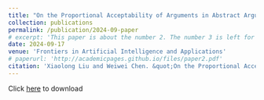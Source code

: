 ```yaml
---
title: "On the Proportional Acceptability of Arguments in Abstract Argumentation"
collection: publications
permalink: /publication/2024-09-paper
# excerpt: 'This paper is about the number 2. The number 3 is left for future work.'
date: 2024-09-17
venue: 'Frontiers in Artificial Intelligence and Applications'
# paperurl: 'http://academicpages.github.io/files/paper2.pdf'
citation: 'Xiaolong Liu and Weiwei Chen. &quot;On the Proportional Acceptability of Arguments in Abstract Argumentation.&quot; In <i>Proceedings of 10th International Conference on Computational Models of Argument (COMMA 2024)</i>. IOS Press, 2024. Forthcoming.'
---
```


Click [here](https://drive.google.com/file/d/1RZLYCFFbmiofiz7WtqdoWiXQ1Chwuj03/view?usp=sharing) to download


<!-- The contents above will be part of a list of publications, if the user clicks the link for the publication than the contents of section will be rendered as a full page, allowing you to provide more information about the paper for the reader. When publications are displayed as a single page, the contents of the above "citation" field will automatically be included below this section in a smaller font. -->
